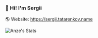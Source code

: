 ### 👋 Hi! I'm Sergii

🌎 Website: https://sergii.tatarenkov.name

![Anze's Stats](https://githubstatus.vercel.app/api?username=anze&count_private=true&show_icons=true&theme=transparent&hide_border=true&include_all_commits=true&hide_title=true&hide=prs,issues)

